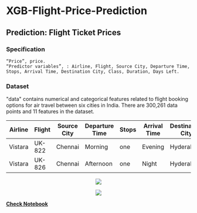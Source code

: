 # XGB-Flight-Price-Prediction

## Prediction: Flight Ticket Prices

### Specification

	“Price”, price.
	“Predictor variables”, : Airline, Flight, Source City, Departure Time, Stops, Arrival Time, Destination City, Class, Duration, Days Left.

 ### Dataset
 
"data" contains numerical and categorical features related to flight booking options for air travel between six cities in India. There are 300,261 data points and 11 features in the dataset.

| Airline | Flight | Source City | Departure Time | Stops | Arrival Time | Destination City | Class | Duration | Days Left |
|-------------| ------------- | ------------- | ------------- | ------------- | ------------- | ------------- | ------------- | ------------- | ------------- |
| Vistara | UK-822  | Chennai | Morning | one | Evening | Hyderabad | Bussiness | 10.08 | 49 | 
| Vistara | UK-826  | Chennai | Afternoon | one | Night | Hyderabad | Bussiness | 10.42 | 49 |  





<p align="center">
  <img src=https://github.com/dicac/XGB-Flight-Price-Predictionn/blob/main/Test%20vs%20predicted%20price.png>
</p>

<p align="center">
  <img src=https://github.com/dicac/XGB-Flight-Price-Predictionn/blob/main/Actual%20and%20predict%20value.png>
</p>

[**Check Notebook**](https://github.com/dicac/XGB-Parametric-Optimization-Price-Prediction/blob/main/XGBoost%20regressor%20hyperparameter%20tuning.ipynb) 

